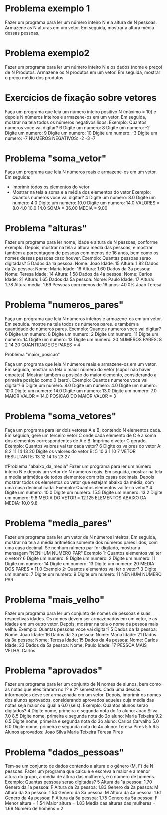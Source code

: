 # Problema exemplo 1
Fazer um programa para ler um número inteiro N e a altura de N
pessoas. Armazene as N alturas em um vetor. Em seguida, mostrar a
altura média dessas pessoas.

# Problema exemplo2
Fazer um programa para ler um número inteiro N e os dados (nome e
preço) de N Produtos. Armazene os N produtos em um vetor. Em
seguida, mostrar o preço médio dos produtos

# Exercícios de fixação sobre vetores
Faça um programa que leia um número inteiro positivo N (máximo = 10) e depois N números inteiros
e armazene-os em um vetor. Em seguida, mostrar na tela todos os números negativos lidos.
Exemplo:
Quantos numeros voce vai digitar? 6
Digite um numero: 8
Digite um numero: -2
Digite um numero: 9
Digite um numero: 10
Digite um numero: -3
Digite um numero: -7
NUMEROS NEGATIVOS:
-2
-3
-7

# Problema "soma_vetor"
Faça um programa que leia N números reais e armazene-os em um vetor. Em seguida:
- Imprimir todos os elementos do vetor
- Mostrar na tela a soma e a média dos elementos do vetor
Exemplo:
Quantos numeros voce vai digitar? 4
Digite um numero: 8.0
Digite um numero: 4.0
Digite um numero: 10.0
Digite um numero: 14.0
VALORES = 8.0 4.0 10.0 14.0
SOMA = 36.00
MEDIA = 9.00

# Problema "alturas"
Fazer um programa para ler nome, idade e altura de N pessoas, conforme exemplo. Depois, mostrar na
tela a altura média das pessoas, e mostrar também a porcentagem de pessoas com menos de 16 anos,
bem como os nomes dessas pessoas caso houver.
Exemplo:
Quantas pessoas serao digitadas? 5
Dados da 1a pessoa:
Nome: Joao
Idade: 15
Altura: 1.82
Dados da 2a pessoa:
Nome: Maria
Idade: 16
Altura: 1.60
Dados da 3a pessoa:
Nome: Teresa
Idade: 14
Altura: 1.58
Dados da 4a pessoa:
Nome: Carlos
Idade: 21
Altura: 1.65
Dados da 5a pessoa:
Nome: Paulo
Idade: 17
Altura: 1.78
Altura média: 1.69
Pessoas com menos de 16 anos: 40.0%
Joao
Teresa

# Problema "numeros_pares"
Faça um programa que leia N números inteiros e armazene-os em um vetor. Em seguida, mostre na
tela todos os números pares, e também a quantidade de números pares.
Exemplo:
Quantos numeros voce vai digitar? 6
Digite um numero: 8
Digite um numero: 2
Digite um numero: 11
Digite um numero: 14
Digite um numero: 13
Digite um numero: 20
NUMEROS PARES:
8 2 14 20
QUANTIDADE DE PARES = 4

Problema "maior_posicao"

Faça um programa que leia N números reais e armazene-os em um vetor. Em seguida, mostrar na tela
o maior número do vetor (supor não haver empates). Mostrar também a posição do maior elemento,
considerando a primeira posição como 0 (zero).
Exemplo:
Quantos numeros voce vai digitar? 6
Digite um numero: 8.0
Digite um numero: 4.0
Digite um numero: 10.0
Digite um numero: 14.0
Digite um numero: 13.0
Digite um numero: 7.0
MAIOR VALOR = 14.0
POSICAO DO MAIOR VALOR = 3

# Problema "soma_vetores"

Faça um programa para ler dois vetores A e B, contendo N elementos cada. Em seguida, gere um
terceiro vetor C onde cada elemento de C é a soma dos elementos correspondentes de A e B. Imprima
o vetor C gerado.
Exemplo:
Quantos valores vai ter cada vetor? 6
Digite os valores do vetor A:
8
2
11
14
13
20
Digite os valores do vetor B:
5
10
3
1
10
7
VETOR RESULTANTE:
13
12
14
15
23
27

#Problema "abaixo_da_media"
Fazer um programa para ler um número inteiro N e depois um vetor de N números reais. Em seguida,
mostrar na tela a média aritmética de todos elementos com três casas decimais. Depois mostrar todos
os elementos do vetor que estejam abaixo da média, com uma casa decimal cada.
Exemplo:
Quantos elementos vai ter o vetor? 4
Digite um numero: 10.0
Digite um numero: 15.5
Digite um numero: 13.2
Digite um numero: 9.8
MEDIA DO VETOR = 12.125
ELEMENTOS ABAIXO DA MEDIA:
10.0
9.8

# Problema "media_pares"
Fazer um programa para ler um vetor de N números inteiros. Em seguida, mostrar na tela a média
aritmética somente dos números pares lidos, com uma casa decimal. Se nenhum número par for
digitado, mostrar a mensagem "NENHUM NUMERO PAR"
Exemplo 1:
Quantos elementos vai ter o vetor? 6
Digite um numero: 8
Digite um numero: 2
Digite um numero: 11
Digite um numero: 14
Digite um numero: 13
Digite um numero: 20
MEDIA DOS PARES = 11.0
Exemplo 2:
Quantos elementos vai ter o vetor? 3
Digite um numero: 7
Digite um numero: 9
Digite um numero: 11
NENHUM NUMERO PAR

# Problema "mais_velho"

Fazer um programa para ler um conjunto de nomes de pessoas e suas respectivas idades. Os nomes
devem ser armazenados em um vetor, e as idades em um outro vetor. Depois, mostrar na tela o nome
da pessoa mais velha.
Exemplo:
Quantas pessoas voce vai digitar? 5
Dados da 1a pessoa:
Nome: Joao
Idade: 16
Dados da 2a pessoa:
Nome: Maria
Idade: 21
Dados da 3a pessoa:
Nome: Teresa
Idade: 15
Dados da 4a pessoa:
Nome: Carlos
Idade: 23
Dados da 5a pessoa:
Nome: Paulo
Idade: 17
PESSOA MAIS VELHA: Carlos

# Problema "aprovados"
Fazer um programa para ler um conjunto de N nomes de alunos, bem como as notas que eles tiraram
no 1º e 2º semestres. Cada uma dessas informações deve ser armazenada em um vetor. Depois, imprimir
os nomes dos alunos aprovados, considerando aprovados aqueles cuja média das notas seja maior ou
igual a 6.0 (seis).
Exemplo:
Quantos alunos serao digitados? 4
Digite nome, primeira e segunda nota do 1o aluno:
Joao Silva
7.0
8.5
Digite nome, primeira e segunda nota do 2o aluno:
Maria Teixeira
9.2
6.5
Digite nome, primeira e segunda nota do 3o aluno:
Carlos Carvalho
5.0
6.0
Digite nome, primeira e segunda nota do 4o aluno:
Teresa Pires
5.5
6.5
Alunos aprovados:
Joao Silva
Maria Teixeira
Teresa Pires

# Problema "dados_pessoas"
Tem-se um conjunto de dados contendo a altura e o gênero (M, F) de N pessoas. Fazer um programa
que calcule e escreva a maior e a menor altura do grupo, a média de altura das mulheres, e o número
de homens.
Exemplo:
Quantas pessoas serao digitadas? 5
Altura da 1a pessoa: 1.70
Genero da 1a pessoa: F
Altura da 2a pessoa: 1.83
Genero da 2a pessoa: M
Altura da 3a pessoa: 1.54
Genero da 3a pessoa: M
Altura da 4a pessoa: 1.61
Genero da 4a pessoa: F
Altura da 5a pessoa: 1.75
Genero da 5a pessoa: F
Menor altura = 1.54
Maior altura = 1.83
Media das alturas das mulheres = 1.69
Numero de homens = 2